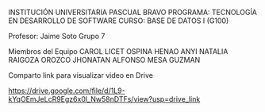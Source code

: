 INSTITUCIÓN UNIVERSITARIA PASCUAL BRAVO 
PROGRAMA: TECNOLOGÍA EN DESARROLLO DE SOFTWARE 
CURSO: BASE DE DATOS I (G100)

Profesor: Jaime Soto
Grupo 7

Miembros del Equipo 
CAROL LICET OSPINA HENAO
ANYI NATALIA RAIGOZA OROZCO
JHONATAN ALFONSO MESA GUZMAN

Comparto link para visualizar video en Drive

https://drive.google.com/file/d/1L9-kYqOEmJeLcR9Egz6x0l_Nw58nDTFs/view?usp=drive_link
